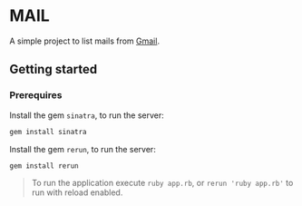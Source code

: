 # MAIL

A simple project to list mails from [Gmail](https://github.com/gmailgem/gmail).

## Getting started

### Prerequires

Install the gem `sinatra`, to run the server:
```sh
gem install sinatra
```

Install the gem `rerun`, to run the server:
```sh
gem install rerun
```

> To run the application execute `ruby app.rb`, or `rerun 'ruby app.rb'` to run with reload enabled.
